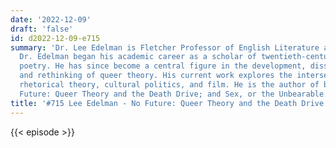```yaml
---
date: '2022-12-09'
draft: 'false'
id: d2022-12-09-e715
summary: 'Dr. Lee Edelman is Fletcher Professor of English Literature at Tufts University.
  Dr. Edelman began his academic career as a scholar of twentieth-century American
  poetry. He has since become a central figure in the development, dissemination,
  and rethinking of queer theory. His current work explores the intersections of sexuality,
  rhetorical theory, cultural politics, and film. He is the author of books like No
  Future: Queer Theory and the Death Drive; and Sex, or the Unbearable.'
title: '#715 Lee Edelman - No Future: Queer Theory and the Death Drive'
---
```

{{< episode >}}
